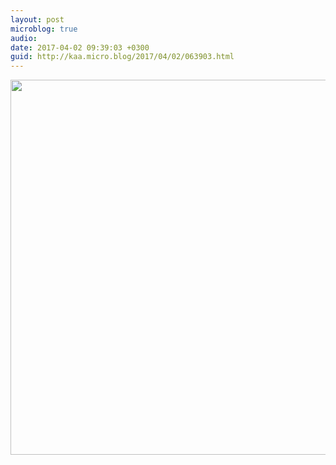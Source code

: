 ```yaml
---
layout: post
microblog: true
audio: 
date: 2017-04-02 09:39:03 +0300
guid: http://kaa.micro.blog/2017/04/02/063903.html
---
```



<img src="http://www.kaa.bz/uploads/2018/018591ae54.jpg" width="600" height="600" />
